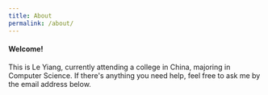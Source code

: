 ```yaml
---
title: About
permalink: /about/
---
```

#### Welcome!
This is Le Yiang, currently attending a college in China, majoring in Computer Science.
If there's anything you need help, feel free to ask me by the email address below.

